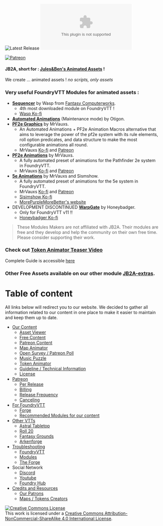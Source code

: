 <img alt="Latest Release" src="https://img.shields.io/github/v/release/Jules-Bens-Aa/JB2A_DnD5e?color=7FB800"> ![GitHub release (latest by date and asset)](https://img.shields.io/github/downloads/Jules-Bens-Aa/JB2A_DnD5e/0.7.5/module-0.7.5.zip?color=ffba00&label=Release%200.7.5%20Downloads)<br>

[![Patreon](https://img.shields.io/badge/Pledge-Patreon-red)](https://www.patreon.com/JB2A)
<p style='text-align: justify;'>

#### JB2A, short for : [Jules&Ben's Animated Assets](https://www.patreon.com/JB2A) !
We create ... animated assets ! *no scripts, only assets*

### Very useful FoundryVTT Modules for animated assets :
- [**Sequencer**](https://github.com/fantasycalendar/FoundryVTT-Sequencer/wiki) by Wasp from [Fantasy Computerworks](http://fantasycomputer.works/).
  - 4th most downloaded module on FoundryVTT !
  - [Wasp Ko-fi](https://ko-fi.com/fantasycomputerworks) <br>
- [**Automated Animations**](https://github.com/otigon/automated-jb2a-animations/wiki) (Maintenance mode) by Otigon.<br>
- [**PF2e Graphics**](https://github.com/MrVauxs/pf2e-graphics) by MrVauxs.
  - An Automated Animations + PF2e Animation Macros alternative that aims to leverage the power of the pf2e system with its rule elements, roll option predicates, and data structure to make the most configurable animations all round.
  - MrVauxs [Ko-fi](https://ko-fi.com/mrvauxs) and [Patreon](https://www.patreon.com/mrvauxs)
- [**PF2e Animations**](https://github.com/MrVauxs/pf2e-jb2a-macros) by MrVauxs.
  - A fully automated preset of animations for the Pathfinder 2e system in FoundryVTT.
  - MrVauxs [Ko-fi](https://ko-fi.com/mrvauxs) and [Patreon](https://www.patreon.com/mrvauxs)
- [**5e Animations**](https://github.com/MrVauxs/dnd5e-animations) by MrVauxs and Sismshow.
  - A fully automated preset of animations for the 5e system in FoundryVTT.
  - MrVauxs [Ko-fi](https://ko-fi.com/mrvauxs) and [Patreon](https://www.patreon.com/mrvauxs)
  - [Sisimshow Ko-fi](https://ko-fi.com/sisimshow)
  - [MorePurpleMoreBetter's website](https://www.flapkan.com/)
- DEVELOPMENT DISCONTINUED [**WarpGate**](https://discord.com/channels/170995199584108546/513918036919713802/1255239377982853175) by Honeybadger.
  - Only for FoundryVTT v11 !!
  - [Honeybadger Ko-fi](https://ko-fi.com/trioderegion)<br>

> These Modules Makers are not affiliated with JB2A. Their modules are free and they develop and help the community on their own free time. Please consider supporting their work.

### Check out [**Token Animator Teaser Video**](https://youtu.be/WLX6-PwU1Hk)<br>
Complete Guide is accessible [here](https://jb2a.com/home/content-information/#token_animator)

### Other Free Assets available on our other module [JB2A-extras](https://github.com/Jules-Bens-Aa/jb2a-extras/releases/latest/download/module.json).

# Table of content

All links below will redirect you to our website. We decided to gather all information related to our content in one place to make it easier to maintain and keep them up to date.

 - [Our Content](https://jb2a.com/home/content-information/)
   - [Asset Viewer](https://library.jb2a.com/)
   - [Free Content](https://jb2a.com/home/content-information/#free_library)
   - [Patreon Content](https://jb2a.com/home/content-information/#patreon_library)
   - [Map Animator](https://jb2a.com/home/content-information/#map_animator)
   - [Open Survey / Patreon Poll](https://jb2a.com/home/patreon-discord/#patreon_polls_surveys)
   - [Music Puzzle](https://jb2a.com/home/content-information/#music_puzzle)
   - [Token Animator](https://jb2a.com/home/content-information/#token_animator)
   - [Guideline / Technical Information](https://jb2a.com/home/content-information/#guidelines)
   - [License](https://jb2a.com/home/content-information/#licensing)
 - [Patreon](https://jb2a.com/home/patreon-discord/#patreon)
   - [Per Release](https://jb2a.com/home/patreon-discord/#patreon_per_release)
   - [Billing](https://jb2a.com/home/patreon-discord/#patreon_billing)
   - [Release Frequency](https://jb2a.com/home/patreon-discord/#patreon_release_frequency)
   - [Canceling](https://jb2a.com/home/patreon-discord/#patreon_cancelling_pledge)
 - [For FoundryVTT](https://jb2a.com/home/install-instructions/#foundryvtt_app)
   - [Forge](https://jb2a.com/home/install-instructions/#foundryvtt_hosting_services)
   - [Recommended Modules for our content](https://jb2a.com/home/how-to-foundryvtt/#modules_foundryvtt)
 - [Other VTTs](https://jb2a.com/home/install-instructions/#other_vtts)
   - [Astral Tabletop](https://jb2a.com/home/install-instructions/#astral_tabletop)
   - [Roll 20](https://jb2a.com/home/install-instructions/#roll20)
   - [Fantasy Grounds](https://jb2a.com/home/install-instructions/#fantasy_grounds)
   - [Arkenforge](https://jb2a.com/home/install-instructions/#arkenforge)
 - [Troubleshooting](https://jb2a.com/home/troubleshooting/)
   - [FoundryVTT](https://jb2a.com/home/troubleshooting/#issues_foundryvtt)
   - [Modules](https://jb2a.com/home/troubleshooting/#issues_modules_foundryvtt)
   - [The Forge](https://jb2a.com/home/troubleshooting/#issues_forge)
 - Social Network
   - [Discord](https://jb2a.com/home/patreon-discord/#discord)
   - [Youtube](https://www.youtube.com/channel/UCqLusRtLV7GXJo_xNNM3dOw)
   - [Foundry Hub](https://www.foundryvtt-hub.com/creator/jb2a-julesbens-animated-assets/)
 - [Credits and Resources](https://jb2a.com/home/credits-2/)
   - [Our Patrons](https://jb2a.com/home/hall-of-fame/)
   - [Maps / Tokens Creators](https://jb2a.com/home/community-links/#map_creators)


<a rel="license" href="http://creativecommons.org/licenses/by-nc-sa/4.0/"><img alt="Creative Commons License" style="border-width:0" src="https://i.creativecommons.org/l/by-nc-sa/4.0/88x31.png" /></a><br />This work is licensed under a <a rel="license" href="http://creativecommons.org/licenses/by-nc-sa/4.0/">Creative Commons Attribution-NonCommercial-ShareAlike 4.0 International License</a>.
